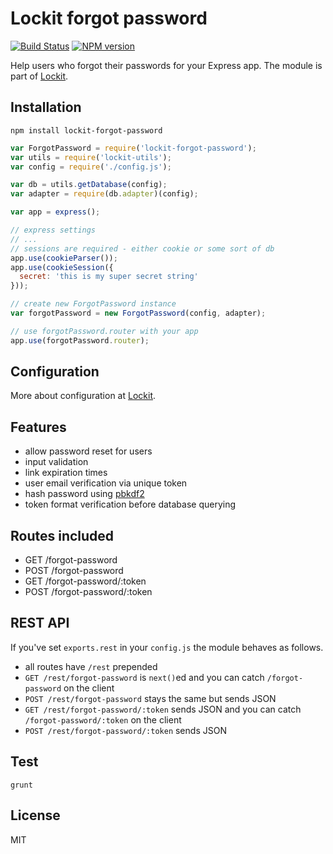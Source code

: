 # Lockit forgot password

[![Build Status](https://travis-ci.org/zemirco/lockit-forgot-password.svg?branch=master)](https://travis-ci.org/zemirco/lockit-forgot-password) [![NPM version](https://badge.fury.io/js/lockit-forgot-password.svg)](http://badge.fury.io/js/lockit-forgot-password)

Help users who forgot their passwords for your Express app. The module is part of [Lockit](https://github.com/zemirco/lockit).

## Installation

`npm install lockit-forgot-password`

```js
var ForgotPassword = require('lockit-forgot-password');
var utils = require('lockit-utils');
var config = require('./config.js');

var db = utils.getDatabase(config);
var adapter = require(db.adapter)(config);

var app = express();

// express settings
// ...
// sessions are required - either cookie or some sort of db
app.use(cookieParser());
app.use(cookieSession({
  secret: 'this is my super secret string'
}));

// create new ForgotPassword instance
var forgotPassword = new ForgotPassword(config, adapter);

// use forgotPassword.router with your app
app.use(forgotPassword.router);
```

## Configuration

More about configuration at [Lockit](https://github.com/zemirco/lockit).

## Features

 - allow password reset for users
 - input validation
 - link expiration times
 - user email verification via unique token
 - hash password using [pbkdf2](http://nodejs.org/api/crypto.html#crypto_crypto_pbkdf2_password_salt_iterations_keylen_callback)
 - token format verification before database querying

## Routes included

 - GET /forgot-password
 - POST /forgot-password
 - GET /forgot-password/:token
 - POST /forgot-password/:token

## REST API

If you've set `exports.rest` in your `config.js` the module behaves as follows.

 - all routes have `/rest` prepended
 - `GET /rest/forgot-password` is `next()`ed and you can catch `/forgot-password` on the client
 - `POST /rest/forgot-password` stays the same but sends JSON
 - `GET /rest/forgot-password/:token` sends JSON and you can catch `/forgot-password/:token` on the client
 - `POST /rest/forgot-password/:token` sends JSON

## Test

`grunt`

## License

MIT
